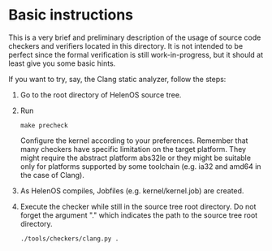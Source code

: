 # Basic instructions

This is a very brief and preliminary description of the usage of source
code checkers and verifiers located in this directory. It is not intended
to be perfect since the formal verification is still work-in-progress, but
it should at least give you some basic hints.

If you want to try, say, the Clang static analyzer, follow the steps:

1. Go to the root directory of HelenOS source tree.

2. Run

      ```make precheck```

   Configure the kernel according to your preferences. Remember that many
   checkers have specific limitation on the target platform. They might
   require the abstract platform abs32le or they might be suitable only
   for platforms supported by some toolchain (e.g. ia32 and amd64 in the
   case of Clang).

3. As HelenOS compiles, Jobfiles (e.g. kernel/kernel.job) are created.

4. Execute the checker while still in the source tree root directory. Do
   not forget the argument "." which indicates the path to the source tree
   root directory.

      ```./tools/checkers/clang.py .```
